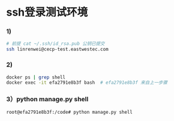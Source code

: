 # ssh登录测试环境

### 1)
```bash
# 前提 cat ~/.ssh/id_rsa.pub 公钥已提交
ssh linrenwei@cecp-test.eastwestec.com
```

### 2)
```bash
docker ps | grep shell
docker exec -it efa2791e8b3f bash  # efa2791e8b3f 来自上一步骤
```

### 3）python manage.py shell
```bash
root@efa2791e8b3f:/code# python manage.py shell
```
